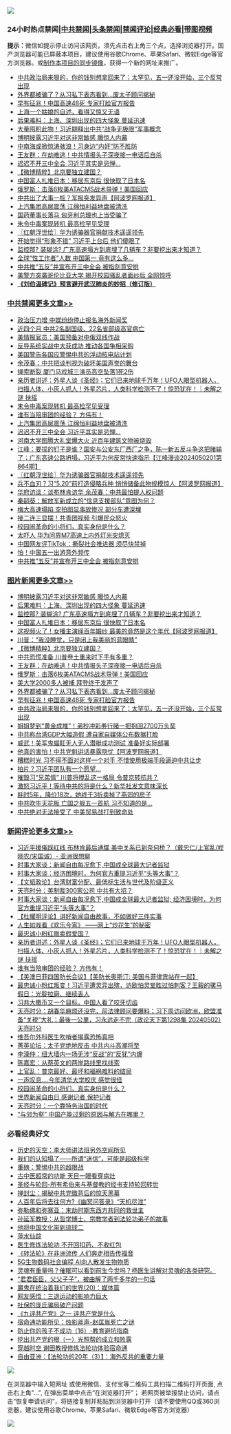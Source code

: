 ![](https://raw.githubusercontent.com/jsvpn/jsproxy/dev/64photo/fqnews-qr.jpg)

<div id="tt">
<h3>24小时热点禁闻|<a href="#%E4%B8%AD%E5%85%B1%E7%A6%81%E9%97%BB%E6%9B%B4%E5%A4%9A%E6%96%87%E7%AB%A0">中共禁闻</a>|<a href="#%E5%9B%BE%E7%89%87%E6%96%B0%E9%97%BB%E6%9B%B4%E5%A4%9A%E6%96%87%E7%AB%A0">头条禁闻</a>|<a href="#%E6%96%B0%E9%97%BB%E8%AF%84%E8%AE%BA%E6%9B%B4%E5%A4%9A%E6%96%87%E7%AB%A0">禁闻评论|<a href="#%E5%BF%85%E7%9C%8B%E7%BB%8F%E5%85%B8%E5%A5%BD%E6%96%87">经典必看</a>|<a href="https://9290254.xyz/3" target="_blank">带图视频</a></h3>
<div><b>提示：</b>微信如提示停止访问该网页，须先点击右上角三个点，选择浏览器打开。国产浏览器可能已屏蔽本项目，建议使用谷歌Chrome、苹果Safari、微软Edge等官方浏览器。或<a href="%E5%88%B6%E4%BD%9Cgit%E7%A6%81%E9%97%BB%E9%95%9C%E5%83%8F.md">制作本项目的同步镜像</a>，获得一个新的网址来推广。</div>
<ul>

<li><a href="/topimagenews/20240503/2031931.md">中共政治局来狠的，你的钱别想拿回来了；太罕见，五一还没开始，三个反常出现</a></li>
<li><a href="/topimagenews/20240503/2031966.md">外界都被骗了？从习私下表态看到…废太子顾问揭秘</a></li>
<li><a href="/topimagenews/20240503/2031946.md">早有征兆！中国高速48死 专家打脸官方报告</a></li>
<li><a href="/cnnews/20240503/2031951.md">上海一个姑娘的自述，看得又惊又无语</a></li>
<li><a href="/topimagenews/20240503/2032167.md">后果难料：上海、深圳出现的四大怪象 蔓延迅速</a></li>
<li><a href="/cbnews/20240503/2031904.md">大量囤积此物！习近期释出中共“战争无极限”军事概念</a></li>
<li><a href="/topimagenews/20240503/2032211.md">博明披露习近平对这非常敏感 曝惊人内幕</a></li>
<li><a href="/cbnews/20240503/2031949.md">中南海或掀惊涛骇浪！习身边“内奸”防不胜防</a></li>
<li><a href="/topimagenews/20240503/2032028.md">王友群：在劫难逃！中共情报头子深夜接一电话后自杀</a></li>
<li><a href="/cbnews/20240503/2032169.md">迟迟不开三中全会 习近平其实是忌惮…</a></li>
<li><a href="/topimagenews/20240503/2032082.md">【微博精粹】北京要独立建国？</a></li>
<li><a href="/topimagenews/20240503/2032111.md">中国富人扎堆日本：移居东京后 很快取了日本名</a></li>
<li><a href="/topimagenews/20240503/2032027.md">俄罗斯：击落6枚美ATACMS战术导弹！美国回应</a></li>
<li><a href="/cnnews/20240503/2032154.md">中共出了大事一桩？军报突发异声【阿波罗网报道】</a></li>
<li><a href="/cbnews/20240503/2032183.md">上汽集团高层震荡 江绵恒利益地盘被清洗</a></li>
<li><a href="/ccpdope/20240503/2031898.md">国药董事长落马 匈牙利总理也上当受骗了</a></li>
<li><a href="/cbnews/20240503/2032212.md">朱令中毒案现转机 最高检罕见受理</a></li>
<li><a href="/cbnews/20240503/2032091.md">〖红朝浮世绘〗华为诱骗器官捐献技术遥遥领先</a></li>
<li><a href="/cnnews/20240503/2032087.md">开始觉得“形象不错” 习近平上台后 他们傻眼了</a></li>
<li><a href="/topimagenews/20240503/2032166.md">监控那? 装糊涂? 广东高速塌方到底埋了几辆车？非要挖出来才知道？</a></li>
<li><a href="/cnnews/20240503/2032043.md">全球“性工作者”人数 中国第一 竟有这么多…</a></li>
<li><a href="/cbnews/20240503/2031970.md">中共推“五反”并宣布开三中全会 被指刻意安排</a></li>
<li><a href="/baitai/20240503/2032207.md">美警方突袭哥伦比亚大学 揭开校园骚乱者面纱后 全网惊呼</a></li>
<li><b><a href="/comments/20200207/1272816.md" target="_blank">《刘伯温碑记》预言避开武汉肺炎的妙招（修订版）</a></b></li>
</ul>
</div>

<div class="catlist">
<h3><a href="/cbnews/" target="_blank">中共禁闻</a><span><a href="/cbnews/" target="_blank" rel="nofollow">更多文章>></a></span></h3>
<ul>
<li><a href="/cbnews/20240503/2032268.md" target="_blank">政治压力增 中媒纷纷停止报名海外新闻奖</a></li>
<li><a href="/cbnews/20240503/2032267.md" target="_blank">近四个月 中共2名副国级、22名省部级高官病亡</a></li>
<li><a href="/cbnews/20240503/2032240.md" target="_blank">美情报官员：美国预备对中俄双线作战</a></li>
<li><a href="/cbnews/20240503/2032239.md" target="_blank">反导系统实战中大获成功 推动各国争相采购</a></li>
<li><a href="/cbnews/20240503/2032238.md" target="_blank">美国警告各国应警惕中共的浮动核电站计划</a></li>
<li><a href="/cbnews/20240503/2032237.md" target="_blank">余茂春：中共把谈判视为破坏美国声誉的舞台</a></li>
<li><a href="/cbnews/20240503/2032236.md" target="_blank">绳索断裂 厦门马戏城三演员高空坠落1死2伤</a></li>
<li><a href="/comments/20240503/2032234.md" target="_blank">亲历者讲述：外星人谈《圣经》；它们已来地球千万年！UFO人眼型机器人，扫描人体、小灰人抓人！外星芯片，人类科学检测不了！惊恐犹在！｜未解之谜 扶摇</a></li>
<li><a href="/cbnews/20240503/2032212.md" target="_blank">朱令中毒案现转机 最高检罕见受理</a></li>
<li><a href="/comments/20240503/2032203.md" target="_blank">谁有当陪审团的经验？ 方伟有！</a></li>
<li><a href="/cbnews/20240503/2032183.md" target="_blank">上汽集团高层震荡 江绵恒利益地盘被清洗</a></li>
<li><a href="/cbnews/20240503/2032169.md" target="_blank">迟迟不开三中全会 习近平其实是忌惮…</a></li>
<li><a href="/cbnews/20240503/2032168.md" target="_blank">河南大学图腾大礼堂爆大火 近百年建筑文物被烧毁</a></li>
<li><a href="/cbnews/20240503/2032092.md" target="_blank">江峰：要拔的钉子是谁？国安与公安东厂西厂之争，陈一新五反斗争这把赌输了；广东高速公路坍塌，习近平为何反常快速指示【江峰漫谈2024050201第864期】</a></li>
<li><a href="/cbnews/20240503/2032091.md" target="_blank">〖红朝浮世绘〗华为诱骗器官捐献技术遥遥领先</a></li>
<li><a href="/cbnews/20240503/2032085.md" target="_blank">兵不血刃？习“5.20”前打造侵略兵种 悄悄储备此物规模惊人【阿波罗网报道】</a></li>
<li><a href="/cbnews/20240503/2032062.md" target="_blank">华府访谈：谈布林肯访华 余茂春：中共最怕提人权问题</a></li>
<li><a href="/cbnews/20240503/2032030.md" target="_blank">秦嗣葵：解放军新成立的“信息支援部队”意图为何？</a></li>
<li><a href="/cbnews/20240503/2032029.md" target="_blank">梅大高速塌陷 空拍图显事故惨况 部分车遭深埋</a></li>
<li><a href="/cbnews/20240503/2032011.md" target="_blank">接二连三显摆！共青团视频 引爆民众怒火</a></li>
<li><a href="/comments/20240503/2032005.md" target="_blank">校园闹革命的小将们，真实身份是什么？</a></li>
<li><a href="/cbnews/20240503/2031991.md" target="_blank">太吓人 华为问界M7高速上内外灯光突熄灭</a></li>
<li><a href="/cbnews/20240503/2031990.md" target="_blank">中国网友评TikTok：撕裂社会推进器 须尽快禁掉</a></li>
<li><a href="/cbnews/20240503/2031989.md" target="_blank">怕！中国五一出游意外频传</a></li>
<li><a href="/cbnews/20240503/2031970.md" target="_blank">中共推“五反”并宣布开三中全会 被指刻意安排</a></li>

</ul>
</div>
<div class="catlist">
<h3><a href="/topimagenews/" target="_blank">图片新闻</a><span><a href="/topimagenews/" target="_blank" rel="nofollow">更多文章>></a></span></h3>
<ul>
<li><a href="/topimagenews/20240503/2032211.md" target="_blank">博明披露习近平对这非常敏感 曝惊人内幕</a></li>
<li><a href="/topimagenews/20240503/2032167.md" target="_blank">后果难料：上海、深圳出现的四大怪象 蔓延迅速</a></li>
<li><a href="/topimagenews/20240503/2032166.md" target="_blank">监控那? 装糊涂? 广东高速塌方到底埋了几辆车？非要挖出来才知道？</a></li>
<li><a href="/topimagenews/20240503/2032111.md" target="_blank">中国富人扎堆日本：移居东京后 很快取了日本名</a></li>
<li><a href="/topimagenews/20240503/2032098.md" target="_blank">这视频火了！女播主演绎百年婚纱 最美的竟然是这个年代【阿波罗网报道】</a></li>
<li><a href="/topimagenews/20240503/2032083.md" target="_blank">川普：“我没睡觉，只是闭上我美丽的蓝眼睛”</a></li>
<li><a href="/topimagenews/20240503/2032082.md" target="_blank">【微博精粹】北京要独立建国？</a></li>
<li><a href="/topimagenews/20240503/2032081.md" target="_blank">中共恐慌准备 川普卷土重来时下手有多重？</a></li>
<li><a href="/topimagenews/20240503/2032028.md" target="_blank">王友群：在劫难逃！中共情报头子深夜接一电话后自杀</a></li>
<li><a href="/topimagenews/20240503/2032027.md" target="_blank">俄罗斯：击落6枚美ATACMS战术导弹！美国回应</a></li>
<li><a href="/topimagenews/20240503/2032026.md" target="_blank">美大学2000多人被捕 拜登终于发声了</a></li>
<li><a href="/topimagenews/20240503/2031966.md" target="_blank">外界都被骗了？从习私下表态看到…废太子顾问揭秘</a></li>
<li><a href="/topimagenews/20240503/2031946.md" target="_blank">早有征兆！中国高速48死 专家打脸官方报告</a></li>
<li><a href="/topimagenews/20240503/2031931.md" target="_blank">中共政治局来狠的，你的钱别想拿回来了；太罕见，五一还没开始，三个反常出现</a></li>
<li><a href="/topimagenews/20240502/2031790.md" target="_blank">姐姐梦到“黄金成堆”！弟秒冲彩券行赌一把抱回2700万头奖</a></li>
<li><a href="/topimagenews/20240502/2031771.md" target="_blank">中共称台湾GDP大幅造假 遭自家自媒体公布数据打脸</a></li>
<li><a href="/topimagenews/20240502/2031770.md" target="_blank">威武！美军鬼蝠𫚉无人无人潜艇成功测试 准备好实际部署</a></li>
<li><a href="/topimagenews/20240502/2031499.md" target="_blank">他真的害怕！中共党魁讲话暴露隐忧【阿波罗网报道】</a></li>
<li><a href="/topimagenews/20240502/2031475.md" target="_blank">糟糕时光 习不得不面对这样一个对手 不惜使用极端手段逼迫中共让步</a></li>
<li><a href="/topimagenews/20240502/2031474.md" target="_blank">拍片？习近平团队有一个愿望…</a></li>
<li><a href="/topimagenews/20240502/2031466.md" target="_blank">摧毁习“兄弟情” 川普将搅乱这一格局 令普京转抗共？</a></li>
<li><a href="/topimagenews/20240502/2031465.md" target="_blank">激怒习近平！等待中共的将是什么？新华社发文意味深长</a></li>
<li><a href="/topimagenews/20240502/2031439.md" target="_blank">耗时5年，降价18次，她终于3折卖掉了燕郊的房子</a></li>
<li><a href="/topimagenews/20240502/2031438.md" target="_blank">中共吹牛天花板 亡国之舰五一首航 习不知道的是…</a></li>
<li><a href="/topimagenews/20240502/2031403.md" target="_blank">中共绝对无法接受了 中美贸易战打到致命处</a></li>

</ul>
</div>
<div class="catlist">
<h3><a href="/comments/" target="_blank">新闻评论</a><span><a href="/comments/" target="_blank" rel="nofollow">更多文章>></a></span></h3>
<ul>
<li><a href="/comments/20240504/2032322.md" target="_blank">习近平援俄踩红线 布林肯最后通牒 美中关系已到奈何桥？（戴忠仁/上官乱/程晓农/宋国诚）- 亚洲很想聊</a></li>
<li><a href="/comments/20240503/2032312.md" target="_blank">时事大家谈：新闻自由每况愈下,中国成全球最大记者监狱</a></li>
<li><a href="/comments/20240503/2032311.md" target="_blank">时事大家谈：经济困境时，为何官方重提习近平“头等大事”？</a></li>
<li><a href="/comments/20240503/2032304.md" target="_blank">【文韬政论】台湾财富分配、最低标生活与世代及阶级正义</a></li>
<li><a href="/comments/20240503/2032302.md" target="_blank">天亮时分：美制裁300家公司 中共有大招？</a></li>
<li><a href="/comments/20240503/2032286.md" target="_blank">时事大家谈：新闻自由每况愈下,中国成全球最大记者监狱; 经济困境时，为何官方重提习近平“头等大事”？</a></li>
<li><a href="/comments/20240503/2032284.md" target="_blank">【杜耀明评论】讲好新闻自由故事，不如做好三件实事</a></li>
<li><a href="/comments/20240503/2032280.md" target="_blank">人生如戏看《欢乐今宵》 ——网上“炒花生”的秘密</a></li>
<li><a href="/comments/20240503/2032266.md" target="_blank">最忠诚小粉红贩卖假爱国？</a></li>
<li><a href="/comments/20240503/2032234.md" target="_blank">亲历者讲述：外星人谈《圣经》；它们已来地球千万年！UFO人眼型机器人，扫描人体、小灰人抓人！外星芯片，人类科学检测不了！惊恐犹在！｜未解之谜 扶摇</a></li>
<li><a href="/comments/20240503/2032203.md" target="_blank">谁有当陪审团的经验？ 方伟有！</a></li>
<li><a href="/comments/20240503/2032180.md" target="_blank">【美澳日菲四国防长会议】【美防长奥斯汀: 美国与菲律宾站在一起】</a></li>
<li><a href="/comments/20240503/2032080.md" target="_blank">最忠诚小粉红叛变！习近平遭灵异出殡，访欧怕灵堂胜过怕刺客？王毅的骡马假日：光腚拉磨、继续丢人</a></li>
<li><a href="/comments/20240503/2032065.md" target="_blank">习共大撒币又一个目标，中国人看了咬牙切齿</a></li>
<li><a href="/comments/20240503/2032055.md" target="_blank">天亮时分：胡春华麻烦还没完，前法律顾问要爆料；习下周访问欧洲，欧盟准备“关税”大礼；最後一公里，习永远走不完（政论天下第1298集 20240502）天亮时分</a></li>
<li><a href="/comments/20240503/2032054.md" target="_blank">维吾尔外科医生吹哨者揭露恐怖真相</a></li>
<li><a href="/comments/20240503/2032037.md" target="_blank">菁英论坛：太子党绝地反击 中共内斗高潮将至</a></li>
<li><a href="/comments/20240503/2032036.md" target="_blank">李濠仲：纽大墙内一场无涉“反战”的“反犹”内爆</a></li>
<li><a href="/comments/20240503/2032035.md" target="_blank">陈嘉宏：从蔡英文的两岸路线里找线索</a></li>
<li><a href="/comments/20240503/2032014.md" target="_blank">上官乱：普京最好、最坏和福祸难料的结局</a></li>
<li><a href="/comments/20240503/2032013.md" target="_blank">一声叹息….今年清华大学校庆 感觉很怪</a></li>
<li><a href="/comments/20240503/2032005.md" target="_blank">校园闹革命的小将们，真实身份是什么？</a></li>
<li><a href="/comments/20240503/2031916.md" target="_blank">世界新闻自由日 感谢记者 保护记者</a></li>
<li><a href="/comments/20240503/2031900.md" target="_blank">天亮时分：一个靠特务治国的时代</a></li>
<li><a href="/comments/20240503/2031896.md" target="_blank">“与邻为壑” 中国产能过剩的原因与解方在哪里？</a></li>

</ul>
</div>

<div class="catlist">
<h3>必看经典好文</h3>
<ul>
<li><a href="/tculture/20121025/73064.md" target="_blank">历史的天空：李大师讲法班另外空间所见</a></li>
<li><a href="/sohnews/20161029/607205.md" target="_blank">我们的认知塌了——所谓“迷信”，可能是超级科学</a></li>
<li><a href="/comments/20200717/1362287.md" target="_blank">重磅：警惕中共的超限战</a></li>
<li><a href="/lifebaike/20170523/762432.md" target="_blank">古中医超常的功能 天目一眼看穿病灶</a></li>
<li><a href="/comments/20220503/1727836.md" target="_blank">圣经与轮回-所有希伯来与基督教的经书支持轮回转世</a></li>
<li><a href="/topimagenews/20170218/694213.md" target="_blank">掸封尘：揭秘中共党徽背后的惊天黑幕</a></li>
<li><a href="/comments/20210228/1495257.md" target="_blank">人百年后将去往何方?《幽冥问答录》“天机尽泄”</a></li>
<li><a href="/tculture/20200911/132247.md" target="_blank">弥勒佛和弥赛亚：末劫时期东西方共同的救世主</a></li>
<li><a href="/comments/20210629/1576797.md" target="_blank">孙延军教授：从哲学博士、宗教学者到法轮功弟子的故事</a></li>
<li><a href="/bannedvideo/20220502/1727317.md" target="_blank">他将中国文化带到琉球二</a></li>
<li><a href="/cbnews/20210809/1603030.md" target="_blank">萍水仙踪</a></li>
<li><a href="/cbnews/20211114/1652055.md" target="_blank">医生修炼法轮功 不开回扣药、不收红包</a></li>
<li><a href="/comments/20210509/1542786.md" target="_blank">《转法轮》在非洲流传 人们奔走相告传福音</a></li>
<li><a href="/topimagenews/20200527/1335347.md" target="_blank">5G生物数码社会编程 AI向人散发生物物质</a></li>
<li><a href="/bannedvideo/20210915/1623919.md" target="_blank">灵魂有重量吗？催眠可以看到前生今世吗？杨医生讲解对灵魂的各类研究。</a></li>
<li><a href="/comments/20220728/1764149.md" target="_blank">“君君臣臣，父父子子”，被曲解了两千多年的一句话</a></li>
<li><a href="/comments/20180725/976787.md" target="_blank">魔鬼在统治着我们的世界(20)：媒体篇</a></li>
<li><a href="/cbnews/20200126/1265515.md" target="_blank">网友感悟：三退运动的影响力巨大</a></li>
<li><a href="/comments/20230906/1929991.md" target="_blank">社保的庞氏骗局破产问题</a></li>
<li><a href="/bookonline/20131116/201056.md" target="_blank">《九评共产党》之一 评共产党是什么</a></li>
<li><a href="/tculture/20151001/455916.md" target="_blank">宿命通功能所见：烛影斧声-赵匡胤死亡之谜</a></li>
<li><a href="/comments/20231004/1942361.md" target="_blank">防止你的孩子不成功（16）-教育避坑指南</a></li>
<li><a href="/comments/20200629/1352460.md" target="_blank">挖出共产党的根（一）光照帮的成立和败露</a></li>
<li><a href="/comments/20200511/1322384.md" target="_blank">穿越时空 谢田教授修炼法轮功体验宿命通</a></li>
<li><a href="/comments/20190806/1168435.md" target="_blank">自由亚洲：【法轮功的20年（3）】：海外反共的重要力量</a></li>

</ul>
</div>

![](https://raw.githubusercontent.com/jsvpn/jsproxy/dev/64photo/fqnews-qr.jpg)

在浏览器中输入短网址 或使用微信、支付宝等二维码工具扫描二维码打开页面, 点击右上角"...", 在弹出菜单中点击“在浏览器打开”； 若网页被举报禁止访问，请点击“恢复申请访问”，将链接复制并粘贴到浏览器中打开（请不要使用QQ或360浏览器，建议使用谷歌Chrome、苹果Safari、微软Edge等官方浏览器）

![](https://raw.githubusercontent.com/jsvpn/jsproxy/dev/64photo/wx.jpg)